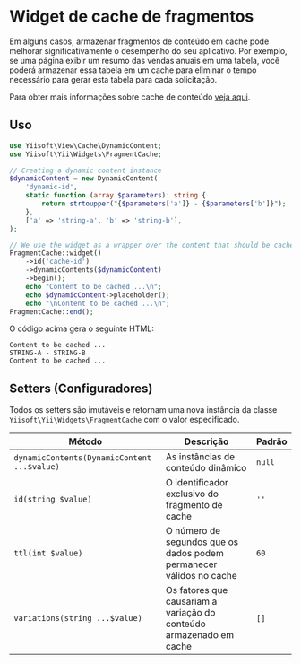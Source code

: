 # Widget de cache de fragmentos

Em alguns casos, armazenar fragmentos de conteúdo em cache pode melhorar significativamente o desempenho do seu aplicativo. Por exemplo,
se uma página exibir um resumo das vendas anuais em uma tabela, você poderá armazenar essa tabela em um cache para eliminar o tempo
necessário para gerar esta tabela para cada solicitação.

Para obter mais informações sobre cache de conteúdo [veja aqui](https://github.com/yiisoft/view/blob/master/docs/guide/en/basic-functionality.md#content-caching).

## Uso

```php
use Yiisoft\View\Cache\DynamicContent;
use Yiisoft\Yii\Widgets\FragmentCache;

// Creating a dynamic content instance
$dynamicContent = new DynamicContent(
    'dynamic-id',
    static function (array $parameters): string {
        return strtoupper("{$parameters['a']} - {$parameters['b']}");
    },
    ['a' => 'string-a', 'b' => 'string-b'],
);

// We use the widget as a wrapper over the content that should be cached:
FragmentCache::widget()
    ->id('cache-id')
    ->dynamicContents($dynamicContent)
    ->begin();
    echo "Content to be cached ...\n";
    echo $dynamicContent->placeholder();
    echo "\nContent to be cached ...\n";
FragmentCache::end();
```

O código acima gera o seguinte HTML:

```text
Content to be cached ...
STRING-A - STRING-B
Content to be cached ...
```

## Setters (Configuradores)

Todos os setters são imutáveis e retornam uma nova instância da
classe `Yiisoft\Yii\Widgets\FragmentCache` com o valor especificado.

Método | Descrição | Padrão
-------|-------------|---------
`dynamicContents(DynamicContent ...$value)` | As instâncias de conteúdo dinâmico | `null`
`id(string $value)` | O identificador exclusivo do fragmento de cache | `''`
`ttl(int $value)` | O número de segundos que os dados podem permanecer válidos no cache | `60`
`variations(string ...$value)` | Os fatores que causariam a variação do conteúdo armazenado em cache | `[]`
